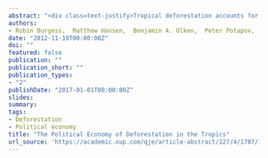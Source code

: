 ```yaml
---
abstract: "<div class=text-justify>Tropical deforestation accounts for almost one-fifth of greenhouse gas emissions and threatens the world’s most diverse ecosystems. Much of this deforestation is driven by illegal logging. We use novel satellite data that tracks annual deforestation across eight years of Indonesian institutional change to examine how local officials’ incentives affect deforestation. Increases in the number of political jurisdictions lead to increased deforestation and lower timber prices, consistent with Cournot competition between jurisdictions. Illegal logging and local oil and gas rents are short-run substitutes, but this effect disappears over time with political turnover. The results illustrate how local officials’ incentives affect deforestation and show how standard economic theories can explain illegal behavior.</div>"
authors:
- Robin Burgess,  Matthew Hansen,  Benjamin A. Olken,  Peter Potapov,  Stefanie Sieber.
date: "2012-11-19T00:00:00Z"
doi: ""
featured: false
publication: ""
publication_short: ""
publication_types:
- "2"
publishDate: "2017-01-01T00:00:00Z"
slides:
summary:
tags:
- Deforestation
- Political economy
title: "The Political Economy of Deforestation in the Tropics"
url_source: 'https://academic.oup.com/qje/article-abstract/127/4/1707/1844248?redirectedFrom=fulltext'
---
```



